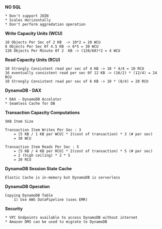 **NO SQL**

    * Don't support JOIN
    * Scales Horizontally
    * Don't perform aggredation operation

**Write Capacity Units (WCU)**

    10 Objects Per Sec of 2 KB  -> 10*2 = 20 WCU
    6 Objects Per Sec 0f 4.5 KB -> 6*5 = 30 WCU
    120 Objects Per Minute 0f 2  KB -> (120/60)*2 = 4 WCU

**Read Capacity Units (RCU)**

    10 Strongly Consistent read per sec of 4 KB -> 10 * 4/4 = 10 RCU
    16 eventually consistent read per sec 0f 12 KB -> (16/2) * (12/4) = 24 RCU
    10 Strongly Consistent read per sec of 6 KB -> 10 * (8/4) = 20 RCU

**DynamoDB - DAX**

    * DAX - DynamoDB Accelator
    * Seamless Cache for DB 

**Transaction Capacity Computations**
    
    5KB Item Size

    Transaction Item Writes Per Sec : 3
        = [5 KB / 1 KB per WCU] * 2(cost of transaction) * 3 (# per sec)
        = 30 WCU

    Transaction Item Reads Per Sec : 5
        = [5 KB / 4 KB per RCU] * 2(cost of transaction) * 5 (# per sec)
        = 2 (high ceiling) * 2 * 5
        = 20 RCU

**DynamoDB Session State Cache**
    
    Elastic Cache is in-memory but DynamoDB is serverless

**DynamoDB Operation**

    Copying DynamoDB Table
        1) Use AWS DataPipeline (uses EMR)
        
**Security**

    * VPC Endpoints available to access DynamoDB without internet
    * Amazon DMS can be used to migrate to DynamoDB

    